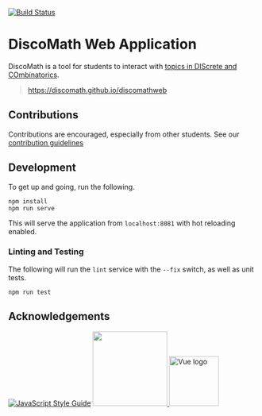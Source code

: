 [![Build Status](https://travis-ci.com/discomath/discomathweb.svg?branch=dev)](https://travis-ci.com/discomath/discomathweb)
# DiscoMath Web Application

DiscoMath is a tool for students to interact with [topics in DIScrete and COmbinatorics](https://en.wikipedia.org/wiki/Discrete_mathematics#Topics_in_discrete_mathematics).

> https://discomath.github.io/discomathweb

## Contributions

Contributions are encouraged, especially from other students.
See our [contribution guidelines](.github/CONTRIBUTING.md)

## Development

To get up and going, run the following.
```
npm install
npm run serve
```
This will serve the application from `localhost:8081` with hot reloading enabled.

### Linting and Testing

The following will run the `lint` service with the `--fix` switch, as well as unit tests.
```
npm run test
```
## Acknowledgements
[![JavaScript Style Guide](https://cdn.rawgit.com/standard/standard/master/badge.svg)](https://github.com/standard/standard)
<a href="http://materializecss.com/">
  <img src="http://materializecss.com/res/materialize.svg" width="150">
</a>
<a href="https://vuejs.org" target="_blank" rel="noopener noreferrer">
  <img width="100" src="https://vuejs.org/images/logo.png" alt="Vue logo">
</a>

